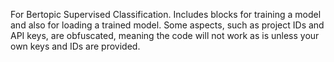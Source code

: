 For Bertopic Supervised Classification. Includes blocks for training a model and also for loading a trained model. Some aspects, such as project IDs and API keys, are obfuscated, meaning the code will not work as is unless your own keys and IDs are provided.
